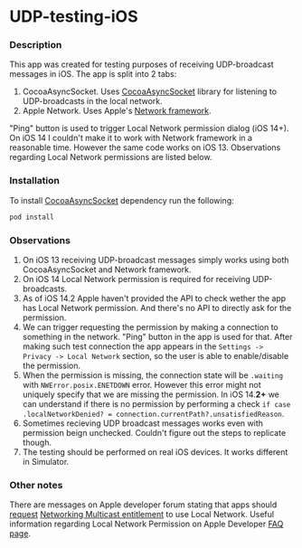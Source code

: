 # UDP-testing-iOS

### Description
This app was created for testing purposes of receiving UDP-broadcast messages in iOS. The app is split into 2 tabs:
1. CocoaAsyncSocket. Uses [CocoaAsyncSocket](https://github.com/robbiehanson/CocoaAsyncSocket) library for listening to UDP-broadcasts in the local network.
2. Apple Network. Uses Apple's [Network framework](https://developer.apple.com/documentation/network).

"Ping" button is used to trigger Local Network permission dialog (iOS 14+).
On iOS 14 I couldn't make it to work with Network framework in a reasonable time. However the same code works on iOS 13. 
Observations regarding Local Network permissions are listed below.

### Installation

To install [CocoaAsyncSocket](https://github.com/robbiehanson/CocoaAsyncSocket) dependency run the following:
```bash
pod install
```

### Observations
1. On iOS 13 receiving UDP-broadcast messages simply works using both CocoaAsyncSocket and Network framework. 
2. On iOS 14 Local Network permission is required for receiving UDP-broadcasts. 
3. As of iOS 14.2 Apple haven't provided the API to check wether the app has Local Network permission. And there's no API to directly ask for the permission.
4. We can trigger requesting the permission by making a connection to something in the network. "Ping" button in the app is used for that. 
After making such test connection the app appears in the `Settings -> Privacy -> Local Network` section, so the user is able to enable/disable the permission.
5. When the permission is missing, the connection state will be `.waiting` with `NWError.posix.ENETDOWN` error. However this error might not uniquely specify that we are missing the permission. 
In iOS 14.**2+** we can understand if there is no permission by performing a check `if case .localNetworkDenied? = connection.currentPath?.unsatisfiedReason`.
6. Sometimes recieving UDP broadcast messages works even with permission beign unchecked. Couldn't figure out the steps to replicate though.
7. The testing should be performed on real iOS devices. It works different in Simulator.

### Other notes
There are messages on Apple developer forum stating that apps should [request](https://developer.apple.com/contact/request/networking-multicast) 
[Networking Multicast entitlement](https://developer.apple.com/documentation/bundleresources/entitlements/com_apple_developer_networking_multicast) to use Local Network.
Useful information regarding Local Network Permission on Apple Developer [FAQ page](https://developer.apple.com/forums/thread/663858).
